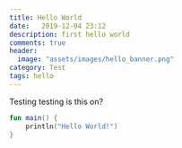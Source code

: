 ```yaml
---
title: Hello World
date:   2019-12-04 23:12
description: first hello world
comments: true
header:
  image: "assets/images/hello_banner.png"
category: Test
tags: hello
---
```

Testing testing is this on?
<a href="https://dev.to/kibethcodes">
  <i class="fab fa-dev" title="kibethcodes's DEV Profile"></i>
</a>
```kotlin
fun main() {
    println("Hello World!")
}
```
